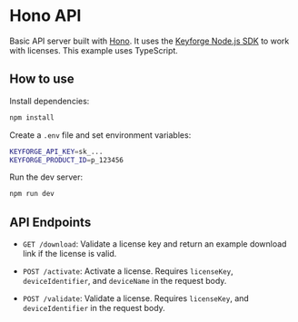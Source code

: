 # Hono API

Basic API server built with [Hono](https://hono.dev). It uses the [Keyforge Node.js SDK](https://docs.keyforge.dev) to work with licenses. This example uses TypeScript.

## How to use

Install dependencies:

```bash
npm install
```

Create a `.env` file and set environment variables:

```bash
KEYFORGE_API_KEY=sk_...
KEYFORGE_PRODUCT_ID=p_123456
```

Run the dev server:

```bash
npm run dev
```

## API Endpoints

- `GET /download`: Validate a license key and return an example download link if the license is valid.

- `POST /activate`: Activate a license. Requires `licenseKey`, `deviceIdentifier`, and `deviceName` in the request body.

- `POST /validate`: Validate a license. Requires `licenseKey`, and `deviceIdentifier` in the request body.
